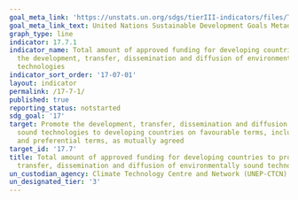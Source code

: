 ```yaml
---
goal_meta_link: 'https://unstats.un.org/sdgs/tierIII-indicators/files/Tier3-17-07-01.pdf'
goal_meta_link_text: United Nations Sustainable Development Goals Metadata
graph_type: line
indicator: 17.7.1
indicator_name: Total amount of approved funding for developing countries to promote
  the development, transfer, dissemination and diffusion of environmentally sound
  technologies
indicator_sort_order: '17-07-01'
layout: indicator
permalink: /17-7-1/
published: true
reporting_status: notstarted
sdg_goal: '17'
target: Promote the development, transfer, dissemination and diffusion of environmentally
  sound technologies to developing countries on favourable terms, including on concessional
  and preferential terms, as mutually agreed
target_id: '17.7'
title: Total amount of approved funding for developing countries to promote the development,
  transfer, dissemination and diffusion of environmentally sound technologies
un_custodian_agency: Climate Technology Centre and Network (UNEP-CTCN)
un_designated_tier: '3'
---
```

